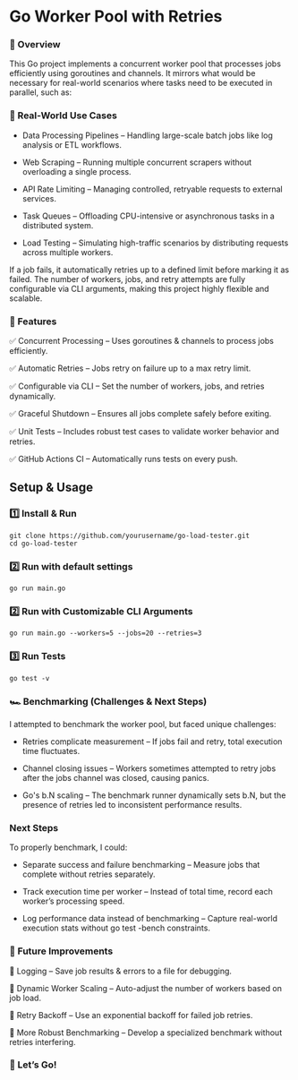 # Go Worker Pool with Retries

### 🚀 Overview

This Go project implements a concurrent worker pool that processes jobs efficiently using goroutines and channels. It mirrors what would be necessary for real-world scenarios where tasks need to be executed in parallel, such as:

### 🔹 Real-World Use Cases

- Data Processing Pipelines – Handling large-scale batch jobs like log analysis or ETL workflows.

- Web Scraping – Running multiple concurrent scrapers without overloading a single process.

- API Rate Limiting – Managing controlled, retryable requests to external services.

- Task Queues – Offloading CPU-intensive or asynchronous tasks in a distributed system.

- Load Testing – Simulating high-traffic scenarios by distributing requests across multiple workers.

If a job fails, it automatically retries up to a defined limit before marking it as failed. The number of workers, jobs, and retry attempts are fully configurable via CLI arguments, making this project highly flexible and scalable.

### 🔹 Features

✅ Concurrent Processing – Uses goroutines & channels to process jobs efficiently.

✅ Automatic Retries – Jobs retry on failure up to a max retry limit.

✅ Configurable via CLI – Set the number of workers, jobs, and retries dynamically.

✅ Graceful Shutdown – Ensures all jobs complete safely before exiting.

✅ Unit Tests – Includes robust test cases to validate worker behavior and retries.

✅ GitHub Actions CI – Automatically runs tests on every push.



## Setup & Usage

### 1️⃣ Install & Run

```
git clone https://github.com/yourusername/go-load-tester.git
cd go-load-tester
```

### 2️⃣ Run with default settings
```
go run main.go
```

### 2️⃣ Run with Customizable CLI Arguments

```
go run main.go --workers=5 --jobs=20 --retries=3
```

### 3️⃣ Run Tests

```
go test -v
```


### 🏎️ Benchmarking (Challenges & Next Steps)

I attempted to benchmark the worker pool, but faced unique challenges:

- Retries complicate measurement – If jobs fail and retry, total execution time fluctuates.

- Channel closing issues – Workers sometimes attempted to retry jobs after the jobs channel was closed, causing panics.

- Go's b.N scaling – The benchmark runner dynamically sets b.N, but the presence of retries led to inconsistent performance results.


### Next Steps

To properly benchmark, I could:

- Separate success and failure benchmarking – Measure jobs that complete without retries separately.

- Track execution time per worker – Instead of total time, record each worker’s processing speed.

- Log performance data instead of benchmarking – Capture real-world execution stats without go test -bench constraints.



### 🎯 Future Improvements

🔹 Logging – Save job results & errors to a file for debugging.

🔹 Dynamic Worker Scaling – Auto-adjust the number of workers based on job load.

🔹 Retry Backoff – Use an exponential backoff for failed job retries.

🔹 More Robust Benchmarking – Develop a specialized benchmark without retries interfering.



### 🚀 Let’s Go!
